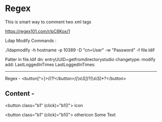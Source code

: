# Regex
This is smart way to comment two xml tags


https://regex101.com/r/pC6Kox/1


Ldap Modify Commands :

./ldapmodify -h hostname -p 10389 -D "cn=User"  -w "Password" -f file.ldif

Patter in file.ldif
dn: entryUUID=getfromdirectorystudio
changetype: modify
add: LastLoggedInTimes
LastLoggedInTimes:




--------------------------------------------------------------------------------
Regex - <button[^>]*>((?!<\/button>)[\s\S])*?<span>[\s\S]*?<\/button>


Content -
-------------

<button class="b1"
    (click)="b1()">
    <mat-icon>icon</mat-icon>
</button>

<button class="b1"
    (click)="b1()">
    <mat-icon>othericon</mat-icon>
    <span>Some Text</span>
</button>


